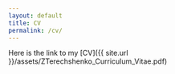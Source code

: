 ```yaml
---
layout: default
title: CV
permalink: /cv/
---
```


Here is the link to my [CV]({{ site.url }}/assets/ZTerechshenko_Curriculum_Vitae.pdf) 
